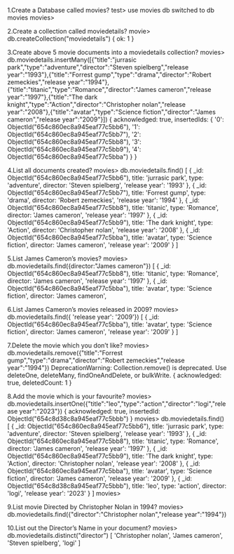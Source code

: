 1.Create a Database called movies?
test> use movies db
switched to db movies
movies> 

2.Create a collection called moviedetails?
movie> db.createCollection("moviedetails")
{ ok: 1 }

3.Create above 5 movie documents into a moviedetails collection?
movies> db.moviedetails.insertMany([{"title":"jurrasic park","type":"adventure","director":"Steven spielberg","release year":"1993"},{"title":"Forrest gump","type":"drama","director":"Robert zemeckies","release year":"1994"},{"title":"titanic","type":"Romance","director":"James cameron","release year":"1997"},{"title":"The dark knight","type":"Action","director":"Christopher nolan","release year":"2008"},{"title":"avatar","type":"Science fiction","director":"James cameron","release year":"2009"}])
{
  acknowledged: true,
  insertedIds: {
    '0': ObjectId("654c860ec8a945eaf77c5bb6"),
    '1': ObjectId("654c860ec8a945eaf77c5bb7"),
    '2': ObjectId("654c860ec8a945eaf77c5bb8"),
    '3': ObjectId("654c860ec8a945eaf77c5bb9"),
    '4': ObjectId("654c860ec8a945eaf77c5bba")
  }
}

4.List all documents created?
movies> db.moviedetails.find()
[
  {
    _id: ObjectId("654c860ec8a945eaf77c5bb6"),
    title: 'jurrasic park',
    type: 'adventure',
    director: 'Steven spielberg',
    'release year': '1993'
  },
  {
    _id: ObjectId("654c860ec8a945eaf77c5bb7"),
    title: 'Forrest gump',
    type: 'drama',
    director: 'Robert zemeckies',
    'release year': '1994'
  },
  {
    _id: ObjectId("654c860ec8a945eaf77c5bb8"),
    title: 'titanic',
    type: 'Romance',
    director: 'James cameron',
    'release year': '1997'
  },
  {
    _id: ObjectId("654c860ec8a945eaf77c5bb9"),
    title: 'The dark knight',
    type: 'Action',
    director: 'Christopher nolan',
    'release year': '2008'
  },
  {
    _id: ObjectId("654c860ec8a945eaf77c5bba"),
    title: 'avatar',
    type: 'Science fiction',
    director: 'James cameron',
    'release year': '2009'
  }
]

5.List James Cameron’s movies?
movies> db.moviedetails.find({director:"James cameron"})
[
  {
    _id: ObjectId("654c860ec8a945eaf77c5bb8"),
    title: 'titanic',
    type: 'Romance',
    director: 'James cameron',
    'release year': '1997'
  },
  {
    _id: ObjectId("654c860ec8a945eaf77c5bba"),
    title: 'avatar',
    type: 'Science fiction',
    director: 'James cameron',

6.List  James Cameron’s movies released in 2009?
movies> db.moviedetails.find({ 'release year': '2009'})
[
  {
    _id: ObjectId("654c860ec8a945eaf77c5bba"),
    title: 'avatar',
    type: 'Science fiction',
    director: 'James cameron',
    'release year': '2009'
  }
]

7.Delete the movie which you don’t like?
movies> db.moviedetails.remove({"title":"Forrest gump","type":"drama","director":"Robert zemeckies","release year":"1994"})
DeprecationWarning: Collection.remove() is deprecated. Use deleteOne, deleteMany, findOneAndDelete, or bulkWrite.
{ acknowledged: true, deletedCount: 1 }

8.Add the movie which is your favourite?
movies>  db.moviedetails.insertOne({"title":"leo","type":"action","director":"logi","release year":"2023"})
{
  acknowledged: true,
  insertedId: ObjectId("654c8d38c8a945eaf77c5bbb")
}
movies>  db.moviedetails.find()
[
  {
    _id: ObjectId("654c860ec8a945eaf77c5bb6"),
    title: 'jurrasic park',
    type: 'adventure',
    director: 'Steven spielberg',
    'release year': '1993'
  },
  {
    _id: ObjectId("654c860ec8a945eaf77c5bb8"),
    title: 'titanic',
    type: 'Romance',
    director: 'James cameron',
    'release year': '1997'
  },
  {
    _id: ObjectId("654c860ec8a945eaf77c5bb9"),
    title: 'The dark knight',
    type: 'Action',
    director: 'Christopher nolan',
    'release year': '2008'
  },
  {
    _id: ObjectId("654c860ec8a945eaf77c5bba"),
    title: 'avatar',
    type: 'Science fiction',
    director: 'James cameron',
    'release year': '2009'
  },
  {
    _id: ObjectId("654c8d38c8a945eaf77c5bbb"),
    title: 'leo',
    type: 'action',
    director: 'logi',
    'release year': '2023'
  }
]
movies> 

9.List movie Directed  by Christopher Nolan in 1994?
movies> db.moviedetails.find({"director":"Christopher nolan","release year":"1994"})


10.List out the Director’s Name in your document?
movies> db.moviedetails.distinct("director")
[ 'Christopher nolan', 'James cameron', 'Steven spielberg', 'logi' ]



